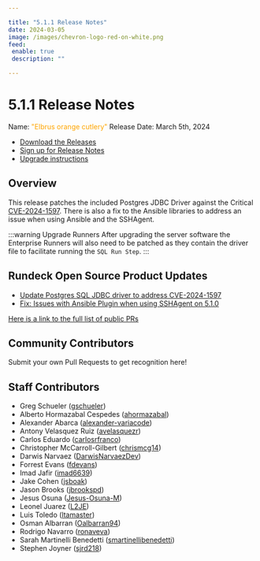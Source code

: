 ```yaml
---

title: "5.1.1 Release Notes"
date: 2024-03-05
image: /images/chevron-logo-red-on-white.png
feed:
 enable: true
 description: ""

---
```


# 5.1.1 Release Notes

Name: <span style="color: orange"><span class="glyphicon glyphicon-cutlery"></span> "Elbrus orange cutlery"</span>
Release Date: March 5th, 2024

- [Download the Releases](https://download.rundeck.com/)
- [Sign up for Release Notes](https://www.rundeck.com/release-notes-signup)
- [Upgrade instructions](/upgrading/)

## Overview

This release patches the included Postgres JDBC Driver against the Critical [CVE-2024-1597](https://nvd.nist.gov/vuln/detail/CVE-2024-1597).  There is also a fix to the Ansible libraries to address an issue when using Ansible and the SSHAgent.

:::warning Upgrade Runners
After upgrading the server software the Enterprise Runners will also need to be patched as they contain the driver file to facilitate running the `SQL Run Step`.
:::

## Rundeck Open Source Product Updates

* [Update Postgres SQL JDBC driver to address CVE-2024-1597](https://github.com/rundeck/rundeck/pull/8944)
* [Fix: Issues with Ansible Plugin when using SSHAgent on 5.1.0](https://github.com/rundeck/rundeck/pull/8929)

[Here is a link to the full list of public PRs](https://github.com/rundeck/rundeck/pulls?q=is%3Apr+milestone%3A5.1.1+is%3Aclosed)


## Community Contributors

Submit your own Pull Requests to get recognition here!


## Staff Contributors

* Greg Schueler ([gschueler](https://github.com/gschueler))
* Alberto Hormazabal Cespedes ([ahormazabal](https://github.com/ahormazabal))
* Alexander Abarca ([alexander-variacode](https://github.com/alexander-variacode))
* Antony Velasquez Ruiz ([avelasquezr](https://github.com/avelasquezr))
* Carlos Eduardo ([carlosrfranco](https://github.com/carlosrfranco))
* Christopher McCarroll-Gilbert ([chrismcg14](https://github.com/chrismcg14))
* Darwis Narvaez ([DarwisNarvaezDev](https://github.com/DarwisNarvaezDev))
* Forrest Evans ([fdevans](https://github.com/fdevans))
* Imad Jafir ([imad6639](https://github.com/imad6639))
* Jake Cohen ([jsboak](https://github.com/jsboak))
* Jason Brooks ([jbrookspd](https://github.com/jbrookspd))
* Jesus Osuna ([Jesus-Osuna-M](https://github.com/Jesus-Osuna-M))
* Leonel Juarez ([L2JE](https://github.com/L2JE))
* Luis Toledo ([ltamaster](https://github.com/ltamaster))
* Osman Albarran ([Oalbarran94](https://github.com/Oalbarran94))
* Rodrigo Navarro ([ronaveva](https://github.com/ronaveva))
* Sarah Martinelli Benedetti ([smartinellibenedetti](https://github.com/smartinellibenedetti))
* Stephen Joyner ([sjrd218](https://github.com/sjrd218))
